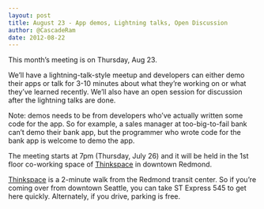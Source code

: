 ```yaml
---
layout: post
title: August 23 - App demos, Lightning talks, Open Discussion
author: @CascadeRam
date: 2012-08-22 
---
```


This month’s meeting is on Thursday, Aug 23. 

We’ll have a lightning-talk-style meetup and developers can either demo their apps or talk for 3-10 minutes about what they’re working on or what they’ve learned recently. 
We’ll also have an open session for discussion after the lightning talks are done.

Note: demos needs to be from developers who’ve actually written some code for the app.
So for example, a sales manager at too-big-to-fail bank can’t demo their bank app, but the programmer who wrote code for the bank app is welcome to demo the app.

The meeting starts at 7pm (Thursday, July 26) and it will be held in the 1st floor co-working space of [Thinkspace] in downtown Redmond.

[Thinkspace] is a 2-minute walk from the Redmond transit center. So if you’re coming over from downtown Seattle, you can take ST Express 545 to get here quickly.
Alternately, if you drive, parking is free.

[thinkspace]: http://thinkspace.com/about/location/ 
